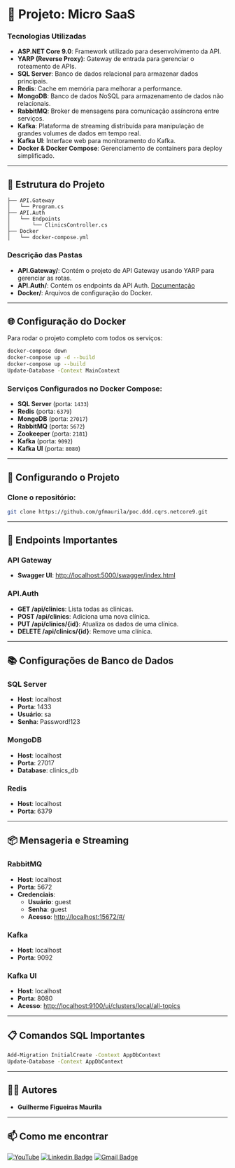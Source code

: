 # 📘 Projeto: Micro SaaS

### **Tecnologias Utilizadas**

- **ASP.NET Core 9.0**: Framework utilizado para desenvolvimento da API.
- **YARP (Reverse Proxy)**: Gateway de entrada para gerenciar o roteamento de APIs.
- **SQL Server**: Banco de dados relacional para armazenar dados principais.
- **Redis**: Cache em memória para melhorar a performance.
- **MongoDB**: Banco de dados NoSQL para armazenamento de dados não relacionais.
- **RabbitMQ**: Broker de mensagens para comunicação assíncrona entre serviços.
- **Kafka**: Plataforma de streaming distribuída para manipulação de grandes volumes de dados em tempo real.
- **Kafka UI**: Interface web para monitoramento do Kafka.
- **Docker & Docker Compose**: Gerenciamento de containers para deploy simplificado.

---

## 📁 **Estrutura do Projeto**

```
├── API.Gateway
│   └── Program.cs
├── API.Auth
│   └── Endpoints
│       └── ClinicsController.cs
├── Docker
│   └── docker-compose.yml
```

### **Descrição das Pastas**

- **API.Gateway/**: Contém o projeto de API Gateway usando YARP para gerenciar as rotas.
- **API.Auth/**: Contém os endpoints da API Auth.  [Documentação](https://github.com/gfmaurila/poc.ddd.cqrs.netcore9/tree/main/src/API/API.Auth)
- **Docker/**: Arquivos de configuração do Docker.

---

## 🌐 **Configuração do Docker**

Para rodar o projeto completo com todos os serviços:

```bash
docker-compose down
docker-compose up -d --build
docker-compose up --build
Update-Database -Context MainContext 
```

### **Serviços Configurados no Docker Compose:**

- **SQL Server** (porta: `1433`)
- **Redis** (porta: `6379`)
- **MongoDB** (porta: `27017`)
- **RabbitMQ** (porta: `5672`)
- **Zookeeper** (porta: `2181`)
- **Kafka** (porta: `9092`)
- **Kafka UI** (porta: `8080`)

---

## 🔧 **Configurando o Projeto**

### Clone o repositório:

```bash
git clone https://github.com/gfmaurila/poc.ddd.cqrs.netcore9.git
```

---

## 📌 **Endpoints Importantes**

### **API Gateway**

- **Swagger UI**: [http://localhost:5000/swagger/index.html](http://localhost:5000/swagger/index.html)

### **API.Auth**

- **GET /api/clinics**: Lista todas as clínicas.
- **POST /api/clinics**: Adiciona uma nova clínica.
- **PUT /api/clinics/{id}**: Atualiza os dados de uma clínica.
- **DELETE /api/clinics/{id}**: Remove uma clínica.

---

## 📚 **Configurações de Banco de Dados**

### **SQL Server**

- **Host**: localhost
- **Porta**: 1433
- **Usuário**: sa
- **Senha**: Password!123

### **MongoDB**

- **Host**: localhost
- **Porta**: 27017
- **Database**: clinics\_db

### **Redis**

- **Host**: localhost
- **Porta**: 6379

---

## 📦 **Mensageria e Streaming**

### **RabbitMQ**

- **Host**: localhost
- **Porta**: 5672
- **Credenciais**:
  - **Usuário**: guest
  - **Senha**: guest
  - **Acesso**: [http://localhost:15672/#/](http://localhost:15672/#/)

### **Kafka**

- **Host**: localhost
- **Porta**: 9092

### **Kafka UI**

- **Host**: localhost
- **Porta**: 8080
- **Acesso**: [http://localhost:9100/ui/clusters/local/all-topics](http://localhost:9100/ui/clusters/local/all-topics)

---

## 📋 **Comandos SQL Importantes**

```bash
Add-Migration InitialCreate -Context AppDbContext
Update-Database -Context AppDbContext
```

---

## 🧑‍💻 **Autores**

- **Guilherme Figueiras Maurila**

---

## 📫 Como me encontrar
[![YouTube](https://img.shields.io/badge/YouTube-FF0000?style=for-the-badge&logo=youtube&logoColor=white)](https://www.youtube.com/channel/UCjy19AugQHIhyE0Nv558jcQ)
[![Linkedin Badge](https://img.shields.io/badge/-Guilherme_Figueiras_Maurila-blue?style=flat-square&logo=Linkedin&logoColor=white&link=https://www.linkedin.com/in/guilherme-maurila)](https://www.linkedin.com/in/guilherme-maurila)
[![Gmail Badge](https://img.shields.io/badge/-gfmaurila@gmail.com-c14438?style=flat-square&logo=Gmail&logoColor=white&link=mailto:gfmaurila@gmail.com)](mailto:gfmaurila@gmail.com)


